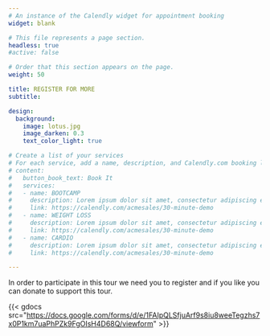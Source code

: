 ```yaml
---
# An instance of the Calendly widget for appointment booking
widget: blank

# This file represents a page section.
headless: true
#active: false

# Order that this section appears on the page.
weight: 50

title: REGISTER FOR MORE
subtitle:

design:
  background:
    image: lotus.jpg
    image_darken: 0.3
    text_color_light: true

# Create a list of your services
# For each service, add a name, description, and Calendly.com booking link
# content:
#   button_book_text: Book It
#   services:
#   - name: BOOTCAMP
#     description: Lorem ipsum dolor sit amet, consectetur adipiscing elit. Proin eu sem vehicula, mattis ipsum et, dapibus magna.
#     link: https://calendly.com/acmesales/30-minute-demo
#   - name: WEIGHT LOSS
#     description: Lorem ipsum dolor sit amet, consectetur adipiscing elit. Proin eu sem vehicula, mattis ipsum et, dapibus magna.
#     link: https://calendly.com/acmesales/30-minute-demo
#   - name: CARDIO
#     description: Lorem ipsum dolor sit amet, consectetur adipiscing elit. Proin eu sem vehicula, mattis ipsum et, dapibus magna. 
#     link: https://calendly.com/acmesales/30-minute-demo

---
```


In order to participate in this tour we need you to register and if you like you can donate to support this tour.

{{< gdocs src="https://docs.google.com/forms/d/e/1FAIpQLSfjuArf9s8iu8weeTegzhs7x0P1km7uaPhPZk9FgOIsH4D68Q/viewform" >}}
